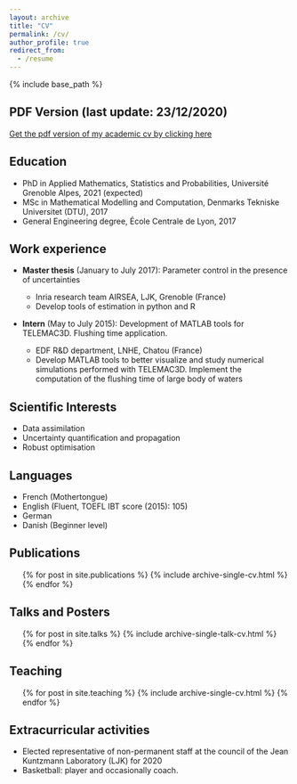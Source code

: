 ```yaml
---
layout: archive
title: "CV"
permalink: /cv/
author_profile: true
redirect_from:
  - /resume
---
```


{% include base_path %}

PDF Version (last update: 23/12/2020)
---
[Get the pdf version of my academic cv by clicking here](https://vtrappler.github.io/files/academic_cv_TRAPPLER.pdf)

Education
---
* PhD in Applied Mathematics, Statistics and Probabilities, Université Grenoble Alpes, 2021 (expected)
* MSc in Mathematical Modelling and Computation, Denmarks Tekniske Universitet (DTU), 2017
* General Engineering degree, École Centrale de Lyon, 2017



Work experience
---
* **Master thesis** (January to July 2017): Parameter control in the presence of uncertainties
  * Inria research team AIRSEA, LJK, Grenoble (France)
  * Develop tools of estimation in python and R

* **Intern** (May to July 2015): Development of MATLAB tools for TELEMAC3D. Flushing time application.
  * EDF R&D department, LNHE, Chatou (France)
  * Develop MATLAB tools to better visualize and study numerical simulations performed with TELEMAC3D. Implement the computation of the flushing time of large body of waters 
  
 
Scientific Interests
---
* Data assimilation
* Uncertainty quantification and propagation
* Robust optimisation

Languages
---
* French (Mothertongue)
* English (Fluent, TOEFL IBT score (2015): 105)
* German
* Danish (Beginner level)

Publications
---
  <ul>{% for post in site.publications %}
    {% include archive-single-cv.html %}
  {% endfor %}</ul>
  
Talks and Posters
---
  <ul>{% for post in site.talks %}
    {% include archive-single-talk-cv.html %}
  {% endfor %}</ul>
  
Teaching
---
  <ul>{% for post in site.teaching %}
    {% include archive-single-cv.html %}
  {% endfor %}</ul>
  
Extracurricular activities
---
* Elected representative of non-permanent staff at the council of the Jean Kuntzmann Laboratory (LJK) for 2020
* Basketball: player and occasionally coach.
